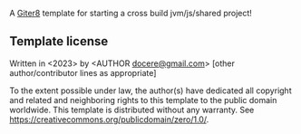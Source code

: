 A [Giter8][g8] template for starting a cross build jvm/js/shared project!

Template license
----------------
Written in <2023> by <AUTHOR Docere> <AUTHOR docere@gmail.com>
[other author/contributor lines as appropriate]

To the extent possible under law, the author(s) have dedicated all copyright and related
and neighboring rights to this template to the public domain worldwide.
This template is distributed without any warranty. See <https://creativecommons.org/publicdomain/zero/1.0/>.

[g8]: https://www.foundweekends.org/giter8/
